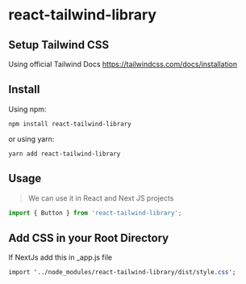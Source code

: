 # react-tailwind-library

## Setup Tailwind CSS
Using official Tailwind Docs
https://tailwindcss.com/docs/installation

## Install
Using npm:

```shell
npm install react-tailwind-library
```

or using yarn:

```shell
yarn add react-tailwind-library
```

## Usage
> We can use it in React and Next JS projects

```js
import { Button } from 'react-tailwind-library';
```
## Add CSS in your Root Directory 
If NextJs add this in _app.js file
```css
import '../node_modules/react-tailwind-library/dist/style.css';
```



